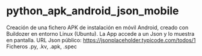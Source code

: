 # python_apk_android_json_mobile
 Creación de una fichero APK de instalación en móvil Android, creado con Buildozer en entorno Linux (Ubuntu). La App accede a un Json y lo muestra en pantalla. URL Json público: https://jsonplaceholder.typicode.com/todos/1 Ficheros .py, .kv, .apk, .spec
